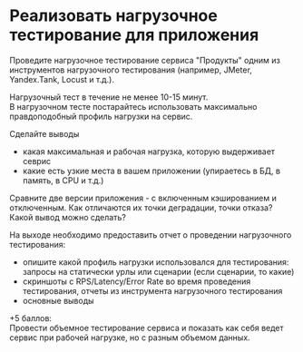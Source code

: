 # Реализовать нагрузочное тестирование для приложения
Проведите нагрузочное тестирование сервиса "Продукты" одним из инструментов нагрузочного тестирования (например, JMeter, Yandex.Tank, Locust и т.д.).  
  
Нагрузочный тест в течение не менее 10-15 минут.  
В нагрузочном тесте постарайтесь использовать максимально правдоподобный профиль нагрузки на сервис.  
  
Сделайте выводы  
- какая максимальная и рабочая нагрузка, которую выдерживает севрис  
- какие есть узкие места в вашем приложении (упираетесь в БД, в память, в CPU и т.д.)  
  
Сравните две версии приложения - с включенным кэшированием и отключенным. Как отличаются их точки деградации, точки отказа? Какой вывод можно сделать?  
  
На выходе необходимо предоставить отчет о проведении нагрузочного тестирования:  
- опишите какой профиль нагрузки использовался для тестирования: запросы на статически урлы или сценарии (если сценарии, то какие)  
- скриншоты с RPS/Latency/Error Rate во время проведения тестирования, отчеты из инструмента нагрузочного тестирования  
- основные выводы  
  
  
+5 баллов:  
Провести объемное тестирование сервиса и показать как себя ведет сервис при рабочей нагрузке, но с разным объемом данных.  
